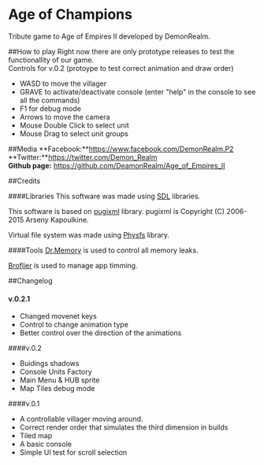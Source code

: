 



# Age of Champions
Tribute game to Age of Empires II developed by DemonRealm.


##How to play
Right now there are only prototype releases to test the functionallity of our game.    
Controls for v.0.2 (protoype to test correct animation and draw order)   
* WASD to move the villager
* GRAVE to activate/deactivate console (enter "help" in the console to see all the commands)
* F1 for debug mode
* Arrows to move the camera
* Mouse Double Click to select unit
* Mouse Drag to select unit groups

##Media 
**Facebook:**https://www.facebook.com/DemonRealm.P2    
**Twitter:**https://twitter.com/Demon_Realm    
**Github page:** https://github.com/DeamonRealm/Age_of_Empires_II


##Credits

####Libraries
This software was made using [SDL](https://www.libsdl.org/) libraries.   

This software is based on [pugixml](http://pugixml.org) library.
pugixml is Copyright (C) 2006-2015 Arseny Kapoulkine. 

Virtual file system was made using [Physfs](https://icculus.org/physfs/) library. 

####Tools
[Dr.Memory](http://www.drmemory.org/) is used to control all memory leaks.

[Broflier](https://github.com/bombomby/brofiler/wiki) is used to manage app timming.

##Changelog
#### v.0.2.1
* Changed movenet keys
* Control to change animation type
* Better control over the direction of the animations

####v.0.2
* Buidings shadows
* Console Units Factory
* Main Menu & HUB sprite
* Map Tiles debug mode

####v.0.1
* A controllable villager moving around.
* Correct render order that simulates the third dimension in builds
* Tiled map 
* A basic console
* Simple UI test for scroll selection
